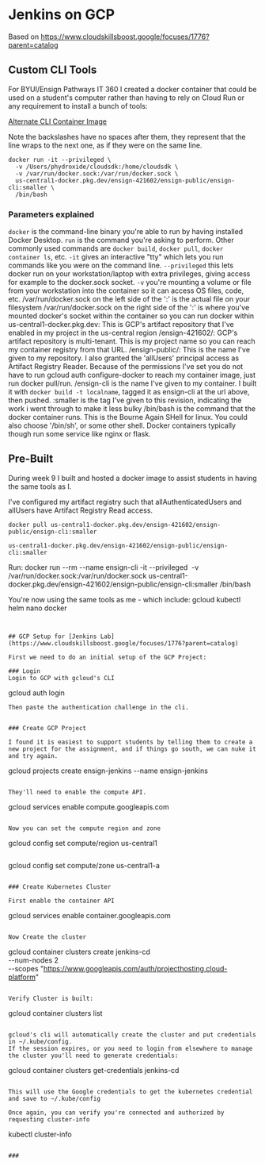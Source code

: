 # Jenkins on GCP

Based on https://www.cloudskillsboost.google/focuses/1776?parent=catalog




## Custom CLI Tools

For BYUI/Ensign Pathways IT 360 I created a docker container that could be used on a student's computer rather than having to rely on Cloud Run or any requirement to install a bunch of tools:

[Alternate CLI Container Image](https://github.com/phydroxide/ensign/tree/main/8_Lab9_Terraform#alternate-cli) 

Note the backslashes have no spaces after them, they represent that the line wraps to the next one, as if they were on the same line.

```
docker run -it --privileged \
  -v /Users/phydroxide/cloudsdk:/home/cloudsdk \
  -v /var/run/docker.sock:/var/run/docker.sock \
  us-central1-docker.pkg.dev/ensign-421602/ensign-public/ensign-cli:smaller \
  /bin/bash
```

### Parameters explained
`docker` is the command-line binary you're able to run by having installed Docker Desktop.
`run` is the command you're asking to perform. Other commonly used commands are `docker build`, `docker pull`, `docker container ls`, etc.
`-it` gives an interactive "tty" which lets you run commands like you were on the command line.
`--privileged` this lets docker run on your workstation/laptop with extra privileges, giving access for example to the docker.sock socket.
`-v` you're mounting a volume or file from your workstation into the container so it can access OS files, code, etc.
/var/run/docker.sock on the left side of the ':' is the actual file on your filesystem
/var/run/docker.sock on the right side of the ':' is where you've mounted docker's socket within the container so you can run docker within
us-central1-docker.pkg.dev: This is GCP's artifact repository that I've enabled in my project in the us-central region
/ensign-421602/: GCP's artifact repository is multi-tenant. This is my project name so you can reach my container registry from that URL.
/ensign-public/: This is the name I've given to my repository. I also granted the 'allUsers' principal access as Artifact Registry Reader.
Because of the permissions I've set you do not have to run gcloud auth configure-docker to reach my container image, just run docker pull/run.
/ensign-cli is the name I've given to my container. I built it with `docker build -t localname`, tagged it as ensign-cli at the url above, then pushed.
:smaller is the tag I've given to this revision, indicating the work i went through to make it less bulky
/bin/bash is the command that the docker container runs. This is the Bourne Again SHell for linux. 
You could also choose '/bin/sh', or some other shell. Docker containers typically though run some service like nginx or flask.  


## Pre-Built

During week 9 I built and hosted a docker image to assist students in having the same tools as I.

I've configured my artifact registry such that allAuthenticatedUsers and allUsers have Artifact Registry Read access.

```
docker pull us-central1-docker.pkg.dev/ensign-421602/ensign-public/ensign-cli:smaller
```

```
us-central1-docker.pkg.dev/ensign-421602/ensign-public/ensign-cli:smaller
```

Run:
docker run --rm --name ensign-cli -it --privileged  -v /var/run/docker.sock:/var/run/docker.sock us-central1-docker.pkg.dev/ensign-421602/ensign-public/ensign-cli:smaller /bin/bash


You're now using the same tools as me - which include:
gcloud
kubectl
helm
nano
docker
```


## GCP Setup for [Jenkins Lab](https://www.cloudskillsboost.google/focuses/1776?parent=catalog)

First we need to do an initial setup of the GCP Project:

### Login
Login to GCP with gcloud's CLI

```
gcloud auth login
```
Then paste the authentication challenge in the cli. 


### Create GCP Project

I found it is easiest to support students by telling them to create a new project for the assignment, and if things go south, we can nuke it and try again.
```
gcloud projects create ensign-jenkins --name ensign-jenkins 
```

They'll need to enable the compute API. 
```
gcloud services enable compute.googleapis.com
```

Now you can set the compute region and zone
```
gcloud config set compute/region us-central1
```

```
gcloud config set compute/zone us-central1-a
```

### Create Kubernetes Cluster

First enable the container API 
```
gcloud services enable container.googleapis.com
```

Now Create the cluster
```
gcloud container clusters create jenkins-cd \
--num-nodes 2 \
--scopes "https://www.googleapis.com/auth/projecthosting,cloud-platform"
```

Verify Cluster is built:
```
gcloud container clusters list
```

gcloud's cli will automatically create the cluster and put credentials in ~/.kube/config. 
If the session expires, or you need to login from elsewhere to manage the cluster you'll need to generate credentials:

```
gcloud container clusters get-credentials jenkins-cd
```

This will use the Google credentials to get the kubernetes credential and save to ~/.kube/config

Once again, you can verify you're connected and authorized by requesting cluster-info
```
kubectl cluster-info
```

### 

